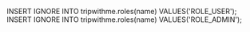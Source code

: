 

INSERT IGNORE INTO tripwithme.roles(name) VALUES('ROLE_USER');
INSERT IGNORE INTO tripwithme.roles(name) VALUES('ROLE_ADMIN');

